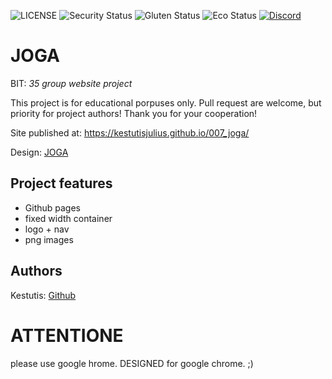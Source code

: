 ![LICENSE](https://img.shields.io/badge/license-MIT-blue.svg?style=flat-square)
![Security Status](https://img.shields.io/security-headers?label=Security&url=https%3A%2F%2Fgithub.com&style=flat-square)
![Gluten Status](https://img.shields.io/badge/Gluten-Free-green.svg)
![Eco Status](https://img.shields.io/badge/ECO-Friendly-green.svg)
[![Discord](https://discord.com/api/guilds/571393319201144843/widget.png)](https://discord.gg/dRwW4rw)

# JOGA

BIT: _35 group website project_

This project is for educational porpuses only. Pull request are welcome, but priority for project authors! Thank you for your cooperation!

Site published at: https://kestutisjulius.github.io/007_joga/

Design: [JOGA](./img/007_joga.png)

## Project features

- Github pages
- fixed width container
- logo + nav
- png images

## Authors

Kestutis: [Github](https://github.com/Kestutisjulius)

# ATTENTIONE

please use google hrome. DESIGNED for google chrome. ;)

